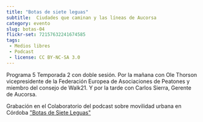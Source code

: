 ```yaml
---
title: "Botas de siete leguas"
subtitle:  Ciudades que caminan y las líneas de Aucorsa
category: evento
slug: botas-04
flickr-set: 72157632241674585
tags:
 - Medios libres
 - Podcast
 - license: CC BY-NC-SA 3.0
---
```

Programa 5 Temporada 2 con doble sesión. Por la mañana con Ole Thorson vicepresidente de la Federación Europea de Asociaciones de Peatones y miembro del consejo de Walk21. Y por la tarde con Carlos Sierra, Gerente de Aucorsa.

Grabación en el Colaboratorio del podcast sobre movilidad urbana en Córdoba ["Botas de Siete Leguas"](http://www.ivoox.com/podcast-podcast-programa-botas-siete-leguas_sq_f111311_1.html)

